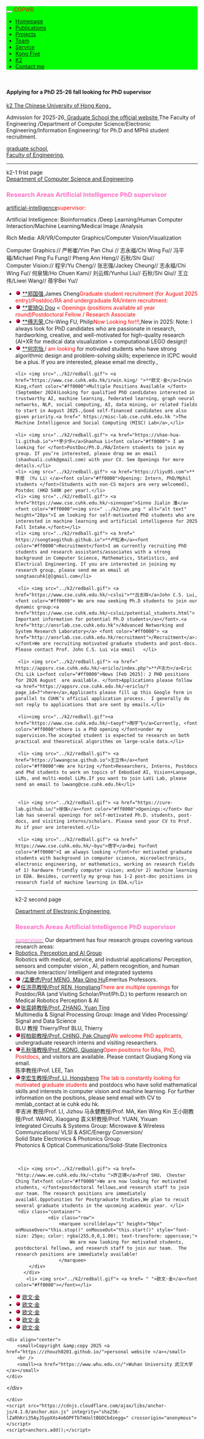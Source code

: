 <html>
<head>
  <meta charset="utf-8">
  <meta name="author" content="persional homepage">
  <meta name="viewport" content="width=device-width, initial-scale=1.0">
   <meta name="google-site-verification" content="4aUJl2I7hcddtjYkcxpnrotZMt3zwgFPboCdEiZsUc0" />
  <!--meta name=keywords content= "WHU", "Wuhan University", "武汉大学", -->
  <link href="https://apps.bdimg.com/libs/bootstrap/3.3.4/css/bootstrap.min.css" rel="stylesheet" />
  <title>zhouzhonghong - Wuhan University</title>
   <link href="../static/bootstrap/css/bootstrap.css" rel="stylesheet" />
   <link href="../static/xin.css" rel="stylesheet" />

 
 
</head>  
<body>
  <title>k2</title>
  
  <link href="../static/bootstrap/css/bootstrap.css" rel="stylesheet" />
  <link href="../static/xin.css" rel="stylesheet" />

<!--/head-->
<body>
  <nav class="navbar navbar-inverse navbar-fixed-top">
   <nav style="background-color:#00ff00;hieght:120px;">
    <div class="container">
      <div class="navbar-header">
        <button type="button" class="navbar-toggle" data-toggle="collapse" data-target=".navbar-collapse">
          <span class="icon-bar"></span>
          <span class="icon-bar"></span>
          <span class="icon-bar"></span>
        </button>
        <span class="navbar-brand">
          <font color="#ff0000">CGPWB</font>
        </span>
      </div>

  <div class="navbar-collapse collapse">
        <ul class="nav navbar-nav">
           <li><a href="../index.html">Homepage</a></li>
           <li><a href="../publications">Publications</a></li>
           <li><a href="../Projects">Projects</a></li>
           <li><a href="../team">Team</a></li>
           <!--li><a href="../teaching">Teaching</a></li-->
           <li><a href="../service">Service</a></li>
           <li><a href="../Kong Five">Kong Five</a></li>
           <li class="active"><a href="k2">K2</a></li>   
           <li><a href="../Contact me">Contact me</a></li>
        </ul>
      </div>
     </div>
   </nav>
  </nav> 
</body>

<div class="container" style="margin-top: 50px;"> 
  <h4>Applying for a PhD 25-26 fall looking for PhD supervisor</h4>
  <a href=" https://www.cuhk.edu.hk/english/ ">k2 The Chinese University of Hong Kong.</a>,   <br />
 <p> Admission for 2025-26,<a href="https://www.gs.cuhk.edu.hk/admissions/ "> Graduate School the official website  </a>The Faculty of Engineering /Department of Computer Science/Electronic Engineering/Information Engineering/ for Ph.D and MPhil student recruitment.  </p>
 <a href=" https://www.gs.cuhk.edu.hk/admissions/">graduate school</a>,<br />
 <a href=" https://www.erg.cuhk.edu.hk/erg/">Faculty of Engineering</a>,<br />
 
 <hr noshade="" />
 
  k2-1 frist page <br />
 <a href=" https://www.cse.cuhk.edu.hk/">Department of Computer Science and Engineering</a>.
<h3><font color="#ff6ec7">Research Areas Artificial Intelligence PhD supervisor </font></h3>
 <a href="https://www.cse.cuhk.edu.hk/research/artificial-intelligence">artificial-intelligence</a><font color="#ff0000">supervisor:</font>
<p>Artificial Intelligence:
Bioinformatics /Deep Learning/Human Computer Interaction/Machine Learning/Medical Image /Analysis</p>
<p>Rich Media:
AR/VR/Computer Graphics/Computer Vision/Visualization </p>
Computer Graphics://
严彬崔/Yim Pan Chui //
志永福/Chi Wing Fu//
冯平福/Michael Ping Fu Fung//
Pheng Ann Heng//
石秋/Shi Qiu//<br />
Computer Vision://
程宇/Yu Cheng//
张志强/Jackey Cheung//
志永福/Chi Wing Fu//
何泉锦/Ho Chuen Kam//
刘云辉/Yunhui Liu//
石秋/Shi Qiu//
王立伟/Liwei Wang//
蓓宇Bei Yu//
   <ul class=" clearfix"> 
    <li>  <img src="../k2/redball.gif"> <a href="https://www.cse.cuhk.edu.hk/~jcheng">**郑国强,</a>James Cheng<font color="#ff0000">Graduate student recruitment (for August 2025 entry)/Postdoc/RA and undergraduate RA/intern recruitment:</font> </li>         
    <li> <img src="../k2/redball.gif"> <a href="https://www.cse.cuhk.edu.hk/~qdou/team.html">**窦琦Qi Dou</a> <<font color="#ff0000"> Openings (positions available all year round)Postdoctoral Fellow / Research Associate</font></li>
    <li> <img src="../k2/redball.gif"> <a href="https://www.cse.cuhk.edu.hk/~cwfu">**傅志荣,</a>Chi-Wing FU, Philip<font color="#ff0000">Now Looking for!!!</font>,New in 2025: Note: I always look for PhD candidates who are passionate in research, hardworking, creative, and well-motivated for high-quality research (AI+XR for medical data visualization + computational LEGO design)!</li>
    <li> <img src="../k2/redball.gif"> <a href="https://tsungyiho.github.io ">**何宗怡</a>,<font color="#ff0000">I am looking </font>for motivated students who have strong algorithmic design and problem-solving skills; experience in ICPC would be a plus. If you are interested, please email me directly.,</li> 
        
    <li> <img src="../k2/redball.gif"> <a href="https://www.cse.cuhk.edu.hk/irwin.king/ ">**欧文·金</a>Irwin King,<font color="#ff0000">Multiple Positions Available </font>(September 2024)Looking for qualified PhD candidates interested in trustworthy AI, machine learning, federated learning, graph neural networks, NLP, social computing, AI, data mining, or related fields to start in August 2025.,Good self-financed candidates are also given priority.<a href=" https://misc-lab.cse.cuhk.edu.hk ">The Machine Intelligence and Social Computing (MISC) Lab</a>,</li> 
       
    <li> <img src="../k2/redball.gif"> <a href="https://shao-hua-li.github.io">**李少华</a>Shaohua Li<font color="#ff0000"> I am looking for </font>PostDoc/Ph.D./RA/Intern students to join my group. If you’re interested, please drop me an email (shaohuali.cuhk@gmail.com) with your CV. See Openings for more details.</li>
    <li> <img src="../k2/redball.gif"> <a href="https://liyu95.com">**李煜 （Yu Li）</a><font color="#ff0000">Opening: Intern, PhD/Mphil students </font>(Students with non-CS majors are very welcomed), Postdoc (HKD 540K per year).</li>
    <li> <img src="../k2/redball.gif"> <a href="https://www.cse.cuhk.edu.hk/~sinnopan">Sinno Jialin 潘</a><font color="#ff0000"><img src=" ../k2/new.png " alt="alt text" height="28px">I am looking for self-motivated PhD students who are interested in machine learning and artificial intelligence for 2025 Fall Intake.</font></li>
    <li> <img src="../k2/redball.gif"> <a href=" https://songtaogithub.github.io">**卢松涛</a><font color="#ff0000">Recruitment</font>I am currently recruiting PhD students and research assistants/associates with a strong background in Computer Science, Mathematics, Statistics, and Electrical Engineering. If you are interested in joining my research group, please send me an email at songtaocuhk[@]gmail.com</li>

     <li> <img src="../k2/redball.gif"> <a href="https://www.cse.cuhk.edu.hk/~cslui">**吕志祥</a>John C.S. Lui,       <font color="#ff0000"> We are now seeking Ph.D students to join our dynamic group:<a href="https://www.cse.cuhk.edu.hk/~cslui/potential_students.html"> Important information for potential Ph.D students</a></font>.<a href="http://ansrlab.cse.cuhk.edu.hk">/Advanced Networking and System Research Laboratory</a> <font color="#ff0000"> <a href="http://ansrlab.cse.cuhk.edu.hk/recruitment">/Recruitment</a>: </font>We are recruiting motivated graduate students and post-docs. Please contact Prof. John C.S. Lui via email   </li>

     <li> <img src="../k2/redball.gif"> <a href=" https://appsrv.cse.cuhk.edu.hk/~ericlo/index.php">**卢志力</a>Eric Chi Lik Lo<font color="#ff0000">News [Feb 2025]: 2 PHD positions for 2026 August  are available. </font>Applications please follow <a href="https://appsrv.cse.cuhk.edu.hk/~ericlo/?page_id=7">here</a>,Applicants please fill up this Google form in parallel to CUHK’s official application process.  I generally do not reply to applications that are sent by emails.</li>

     <li><img src="../k2/redball.gif"><a href="https://www.cse.cuhk.edu.hk/~taoyf">陶宇飞</a>Currently, <font color="#ff0000">there is a PhD opening </font>under my supervision.The accepted student is expected to research on both practical and theoretical algorithms on large-scale data.</li>
   
     <li> <img src="../k2/redball.gif"> <a href="https://lwwangcse.github.io">王立伟</a><font color="#ff0000">We are hiring </font>Researchers, Interns, Postdocs and Phd students to work on topics of Embodied AI, Vision+Language, LLMs, and multi-modal LLMs.If you want to join LaVi Lab, please send an email to lwwang@cse.cuhk.edu.hk</li>
        

     <li> <img src="../k2/redball.gif"> <a href="https://cure-lab.github.io/">徐强</a><font color="#ff0000">Openings:</font> Our lab has several openings for self-motivated Ph.D. students, post-docs, and visiting interns/scholars. Please send your CV to Prof. Xu if your are interested.</li>
   
     <li> <img src="../k2/redball.gif"> <a href=" https://www.cse.cuhk.edu.hk/~byu">蓓宇</a>Bei Yu<font color="#ff0000">I am always looking </font>for motivated graduate students with background in computer science, microelectronics, electronic engineering, or mathematics, working on research fields of 1) hardware friendly computer vision; and/or 2) machine learning in EDA. Besides, currently my group has 1-2 post-doc positions in research field of machine learning in EDA.</li>
 <!--****************-->
 
  <hr noshade="" />
  
 <p> k2-2 second page</p>
 <p>  <a href=" http://www.ee.cuhk.edu.hk/en-gb ">Department of Electronic Engineering</a>,</P>
 <h3><font color="#ff6ec7">Research Areas Artificial Intelligence PhD supervisor </font></h3>
 <a href="http://www.ee.cuhk.edu.hk/en-gb/curriculum/mphil-phd-programme/research-area"> <font color="#ff6ec7">supervisor:</font></a>
Our department has four research groups covering various research areas:
<li><a href="http://www.ee.cuhk.edu.hk/en-gb/research/research-groups/robotics-perception-and-ai-group">Robotics, Perception and AI Group</a></li>
            Robotics with medical, service, and industrial applications/ Perception, sensors and computer vision ,  AI, pattern recognition, and human machine interaction/  Intelligent and integrated systems<br/>
<li><img src="../k2/redball.gif"> <a href="http://www.ee.cuhk.edu.hk/~qhmeng">/孟慶虎/Prof MENG, Max Qing Hu</a>Emeritus Professors.</li>
<li><img src="../k2/redball.gif"><a href="http://www.labren.org/mm">任洪亮教授/Prof REN, Hongliang</a><font color="#ff0000">There are multiple openings </font> for Postdoc/RA (and Visiting Scholar/Prof/Ph.D.) to perform research on Medical Robotics Perception & AI </li>
<li><img src="../k2/redball.gif"><a href="http://www.ee.cuhk.edu.hk/en-gb/people/academic-staff/professors/prof-zhang-yuan-ting">张袁婷教授/Prof. ZHANG, Yuan Ting</a> 
  </li>
Multimedia & Signal Processing Group:  Image and Video Processing/ Signal and Data Science<br/>
BLU 教授 Thierry/Prof BLU, Thierry
<li><img src="../k2/redball.gif"><a href="http://dsp.ee.cuhk.edu.hk">程柏聪教授/Prof. CHING, Pak Chung</a><font color="#ff0000">We welcome PhD applicants, </font>undergraduate research interns and visiting researchers.</li>
<li><img src="../k2/redball.gif"><a href="https://qiuqiangkong.github.io">孔秋强教授/Prof. KONG, Qiuqiang</a><font color="#ff0000">Open positions for RAs, PhD, Postdocs, </font>and visitors are available. Please contact Qiuqiang Kong via email.</li>
陈李教授/Prof. LEE, Tan
<li><img src="../k2/redball.gif"><a href="https://mmlab.ie.cuhk.edu.hk/join_us.html">李宏生教授/Prof. LI, Hongsheng</a><font color="#ff0000">  The lab is constantly looking for motivated graduate students</font> and postdocs who have solid mathematical skills and interests in computer vision and machine learning. For further information on the positions, please send email with CV to mmlab_contact at ie cuhk edu hk.</li>
李吉洲 教授/Prof. LI, Jizhou
马永健教授/Prof. MA, Ken Wing Kin
王小刚教授/Prof. WANG, Xiaogang
袁义轩教授/Prof. YUAN, Yixuan<br/>
Integrated Circuits & Systems Group:
            Microwave & Wireless Communications/ VLSI & ASIC/Energy Conversion/<br/>
Solid State Electronics & Photonics Group:<br/>
            Photonics & Optical Communications/Solid-State Electronics</p><br/>
 


     <li> <img src="../k2/redball.gif"> <a href= "http://www.ee.cuhk.edu.hk/~ctshu ">許正德</a>Prof SHU， Chester Ching Tat<font color="#ff0000">We are now looking for motivated students, </font>postdoctoral fellows,and research staff to join our team. The research positions are immediately availabl.Oppotunities for Postgraduate Studies,We plan to recuit several graduate students in the upcoming academic year. </li>
     <div class="container">
				<div class="row"> 
					<marquee scrolldelay="1" height="50px" onMouseOver="this.stop()" onMouseOut="this.start()" style="font-size: 25px; color: rgba(255,0,0,1.00); text-transform: uppercase;">
						We are now looking for motivated students, postdoctoral fellows, and research staff to join our team.  The research positions are immediately available! 
					</marquee>
         </div>
       </div>
        <li> <img src="../k2/redball.gif"> <a href= " ">欧文·金</a><font color="#ff0000"></font></li>
  <li> <img src="../k2/redball.gif"> <a href= " ">欧文·金</a><font color="#ff0000"></font></li>
  <li> <img src="../k2/redball.gif"> <a href= " ">欧文·金</a><font color="#ff0000"></font></li>
  <li> <img src="../k2/redball.gif"> <a href= " ">欧文·金</a><font color="#ff0000"></font></li>
  <li> <img src="../k2/redball.gif"> <a href= " ">欧文·金</a><font color="#ff0000"></font></li>
       <li> <img src="../k2/redball.gif"> <a href= " ">欧文·金</a><font color="#ff0000"></font></li>   
   </ul>
 


 
    <div align="center">
        <small>Copyright &amp;copy 2025 <a href="https://zhouzh0201.github.io/">personal website </a></small>
        <br />
        <small><a href="https://www.whu.edu.cn/">Wuhan University 武汉大学</a></small>
    </div>
  &lt;/div&gt;

</body>

<!-- <div align="center">
  
</div> -->
<script src="../static/jquery.js"></script>
<script src="../static/bootstrap/js/bootstrap.js"></script>

</html>



      
    </div>
    <script src="https://cdnjs.cloudflare.com/ajax/libs/anchor-js/4.1.0/anchor.min.js" integrity="sha256-lZaRhKri35AyJSypXXs4o6OPFTbTmUoltBbDCbdzegg=" crossorigin="anonymous"></script>
    <script>anchors.add();</script>
  </body>
</html>

